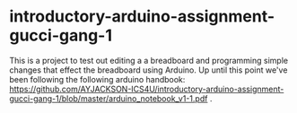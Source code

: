 # introductory-arduino-assignment-gucci-gang-1

This is a project to test out editing a a breadboard and programming simple changes that effect the breadboard using Arduino. Up until this point we've been following the following arduino handbook: https://github.com/AYJACKSON-ICS4U/introductory-arduino-assignment-gucci-gang-1/blob/master/arduino_notebook_v1-1.pdf . 
